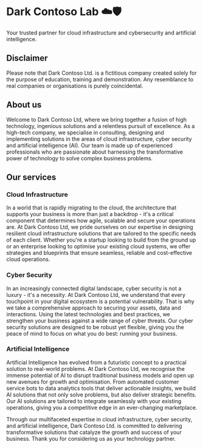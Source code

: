 # Dark Contoso Lab :cloud::shield:
Your trusted partner for cloud infrastructure and cybersecurity and artificial intelligence.

## Disclaimer
Please note that Dark Contoso Ltd. is a fictitious company created solely for the purpose of education, training and demonstration. Any resemblance to real companies or organisations is purely coincidental.

## About us
Welcome to Dark Contoso Ltd, where we bring together a fusion of high technology, ingenious solutions and a relentless pursuit of excellence. As a high-tech company, we specialise in consulting, designing and implementing solutions in the areas of cloud infrastructure, cyber security and artificial intelligence (AI). Our team is made up of experienced professionals who are passionate about harnessing the transformative power of technology to solve complex business problems.

## Our services

### Cloud Infrastructure
In a world that is rapidly migrating to the cloud, the architecture that supports your business is more than just a backdrop - it's a critical component that determines how agile, scalable and secure your operations are. At Dark Contoso Ltd, we pride ourselves on our expertise in designing resilient cloud infrastructure solutions that are tailored to the specific needs of each client. Whether you're a startup looking to build from the ground up or an enterprise looking to optimise your existing cloud systems, we offer strategies and blueprints that ensure seamless, reliable and cost-effective cloud operations.

### Cyber Security
In an increasingly connected digital landscape, cyber security is not a luxury - it's a necessity. At Dark Contoso Ltd, we understand that every touchpoint in your digital ecosystem is a potential vulnerability. That is why we take a comprehensive approach to securing your assets, data and interactions. Using the latest technologies and best practices, we strengthen your business against a wide range of cyber threats. Our cyber security solutions are designed to be robust yet flexible, giving you the peace of mind to focus on what you do best: running your business.

### Artificial Intelligence
Artificial Intelligence has evolved from a futuristic concept to a practical solution to real-world problems. At Dark Contoso Ltd, we recognise the immense potential of AI to disrupt traditional business models and open up new avenues for growth and optimisation. From automated customer service bots to data analytics tools that deliver actionable insights, we build AI solutions that not only solve problems, but also deliver strategic benefits. Our AI solutions are tailored to integrate seamlessly with your existing operations, giving you a competitive edge in an ever-changing marketplace.



Through our multifaceted expertise in cloud infrastructure, cyber security, and artificial intelligence, Dark Contoso Ltd. is committed to delivering transformative solutions that catalyze the growth and success of your business. Thank you for considering us as your technology partner.
